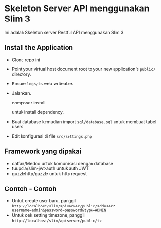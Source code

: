 # Skeleton Server API menggunakan Slim 3

Ini adalah Skeleton server Restful API menggunakan Slim 3

## Install the Application

* Clone repo ini
* Point your virtual host document root to your new application's `public/` directory.
* Ensure `logs/` is web writeable.
* Jalankan.

	composer install

  untuk install dependency.

* Buat database kemudian import `sql/database.sql` untuk membuat tabel users
* Edit konfigurasi di file `src/settings.php`

## Framework yang dipakai

* catfan/Medoo untuk komunikasi dengan database
* tuupola/slim-jwt-auth untuk auth JWT
* guzzlehttp/guzzle untuk http request

## Contoh - Contoh

* Untuk create user baru, panggil `http://localhost/slim/apiserver/public/adduser?username=admin&password=password&type=ADMIN`
* Untuk cek setting timezone, panggil `http://localhost/slim/apiserver/public/tz`